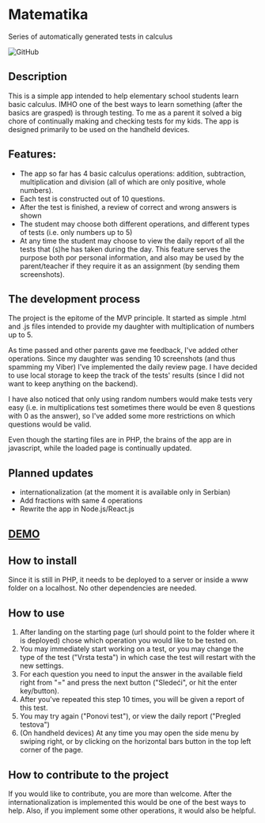 # Matematika
Series of automatically generated tests in calculus

![GitHub](https://img.shields.io/github/license/DavidSili/matematika)

## Description
This is a simple app intended to help elementary school students learn basic calculus. IMHO one of the best ways to learn something (after the basics are grasped) is through testing. To me as a parent it solved a big chore of continually making and checking tests for my kids. The app is designed primarily to be used on the handheld devices.

## Features:
- The app so far has 4 basic calculus operations: addition, subtraction, multiplication and division (all of which are only positive, whole numbers).
- Each test is constructed out of 10 questions.
- After the test is finished, a review of correct and wrong answers is shown
- The student may choose both different operations, and different types of tests (i.e. only numbers up to 5)
- At any time the student may choose to view the daily report of all the tests that (s)he has taken during the day. This feature serves the purpose both por personal information, and also may be used by the parent/teacher if they require it as an assignment (by sending them screenshots).

## The development process
The project is the epitome of the MVP principle. It started as simple .html and .js files intended to provide my daughter with multiplication of numbers up to 5.

As time passed and other parents gave me feedback, I've added other operations. Since my daughter was sending 10 screenshots (and thus spamming my Viber) I've implemented the daily review page. I have decided to use local storage to keep the track of the tests' results (since I did not want to keep anything on the backend).

I have also noticed that only using random numbers would make tests very easy (i.e. in multiplications test sometimes there would be even 8 questions with 0 as the answer), so I've added some more restrictions on which questions would be valid.

Even though the starting files are in PHP, the brains of the app are in javascript, while the loaded page is continually updated.

## Planned updates
- internationalization (at the moment it is available only in Serbian)
- Add fractions with same 4 operations
- Rewrite the app in Node.js/React.js

## [DEMO](http://davidsili.com/matematika/)

## How to install
Since it is still in PHP, it needs to be deployed to a server or inside a www folder on a localhost. No other dependencies are needed.

## How to use
1. After landing on the starting page (url should point to the folder where it is deployed) chose which operation you would like to be tested on.
2. You may immediately start working on a test, or you may change the type of the test ("Vrsta testa") in which case the test will restart with the new settings.
3. For each question you need to input the answer in the available field right from "=" and press the next button ("Sledeći", or hit the enter key/button).
4. After you've repeated this step 10 times, you will be given a report of this test.
5. You may try again ("Ponovi test"), or view the daily report ("Pregled testova")
6. (On handheld devices) At any time you may open the side menu by swiping right, or by clicking on the horizontal bars button in the top left corner of the page.

## How to contribute to the project
If you would like to contribute, you are more than welcome. After the internationalization is implemented this would be one of the best ways to help. Also, if you implement some other operations, it would also be helpful.
